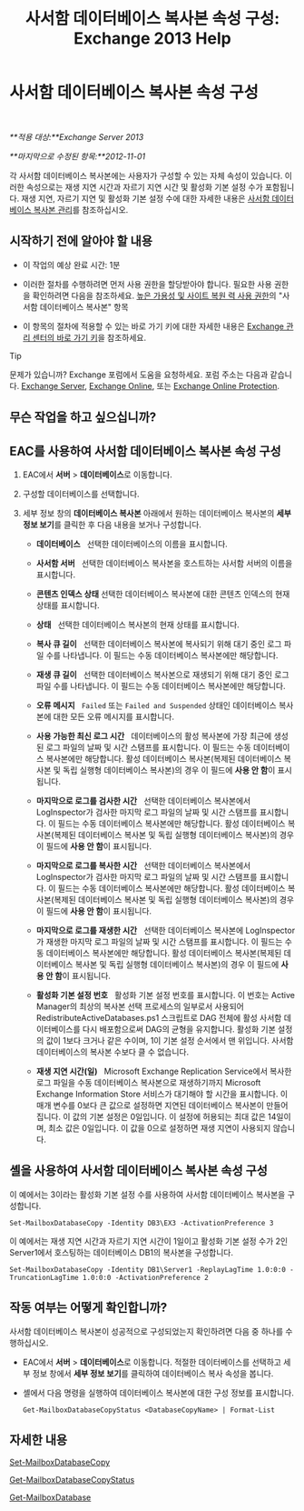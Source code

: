 ﻿---
title: '사서함 데이터베이스 복사본 속성 구성: Exchange 2013 Help'
TOCTitle: 사서함 데이터베이스 복사본 속성 구성
ms:assetid: cf186561-ab2c-45c0-90f5-8d3ecfabeeac
ms:mtpsurl: https://technet.microsoft.com/ko-kr/library/Dd351151(v=EXCHG.150)
ms:contentKeyID: 50484187
ms.date: 05/22/2018
mtps_version: v=EXCHG.150
ms.translationtype: MT
---

# 사서함 데이터베이스 복사본 속성 구성

 

_**적용 대상:**Exchange Server 2013_

_**마지막으로 수정된 항목:**2012-11-01_

각 사서함 데이터베이스 복사본에는 사용자가 구성할 수 있는 자체 속성이 있습니다. 이러한 속성으로는 재생 지연 시간과 자르기 지연 시간 및 활성화 기본 설정 수가 포함됩니다. 재생 지연, 자르기 지연 및 활성화 기본 설정 수에 대한 자세한 내용은 [사서함 데이터베이스 복사본 관리](managing-mailbox-database-copies-exchange-2013-help.md)를 참조하십시오.

## 시작하기 전에 알아야 할 내용

  - 이 작업의 예상 완료 시간: 1분

  - 이러한 절차를 수행하려면 먼저 사용 권한을 할당받아야 합니다. 필요한 사용 권한을 확인하려면 다음을 참조하세요. [높은 가용성 및 사이트 복원 력 사용 권한](high-availability-and-site-resilience-permissions-exchange-2013-help.md)의 "사서함 데이터베이스 복사본" 항목

  - 이 항목의 절차에 적용할 수 있는 바로 가기 키에 대한 자세한 내용은 [Exchange 관리 센터의 바로 가기 키](keyboard-shortcuts-in-the-exchange-admin-center-exchange-online-protection-help.md)을 참조하세요.


> [!TIP]
> 문제가 있습니까? Exchange 포럼에서 도움을 요청하세요. 포럼 주소는 다음과 같습니다. <A href="https://go.microsoft.com/fwlink/p/?linkid=60612">Exchange Server</A>, <A href="https://go.microsoft.com/fwlink/p/?linkid=267542">Exchange Online</A>, 또는 <A href="https://go.microsoft.com/fwlink/p/?linkid=285351">Exchange Online Protection</A>.



## 무슨 작업을 하고 싶으십니까?

## EAC를 사용하여 사서함 데이터베이스 복사본 속성 구성

1.  EAC에서 **서버** \> **데이터베이스**로 이동합니다.

2.  구성할 데이터베이스를 선택합니다.

3.  세부 정보 창의 **데이터베이스 복사본** 아래에서 원하는 데이터베이스 복사본의 **세부 정보 보기**를 클릭한 후 다음 내용을 보거나 구성합니다.
    
      - **데이터베이스**   선택한 데이터베이스의 이름을 표시합니다.
    
      - **사서함 서버**   선택한 데이터베이스 복사본을 호스트하는 사서함 서버의 이름을 표시합니다.
    
      - **콘텐츠 인덱스 상태** 선택한 데이터베이스 복사본에 대한 콘텐츠 인덱스의 현재 상태를 표시합니다.
    
      - **상태**   선택한 데이터베이스 복사본의 현재 상태를 표시합니다.
    
      - **복사 큐 길이**   선택한 데이터베이스 복사본에 복사되기 위해 대기 중인 로그 파일 수를 나타냅니다. 이 필드는 수동 데이터베이스 복사본에만 해당합니다.
    
      - **재생 큐 길이**   선택한 데이터베이스 복사본으로 재생되기 위해 대기 중인 로그 파일 수를 나타냅니다. 이 필드는 수동 데이터베이스 복사본에만 해당합니다.
    
      - **오류 메시지**   `Failed` 또는 `Failed and Suspended` 상태인 데이터베이스 복사본에 대한 모든 오류 메시지를 표시합니다.
    
      - **사용 가능한 최신 로그 시간**   데이터베이스의 활성 복사본에 가장 최근에 생성된 로그 파일의 날짜 및 시간 스탬프를 표시합니다. 이 필드는 수동 데이터베이스 복사본에만 해당합니다. 활성 데이터베이스 복사본(복제된 데이터베이스 복사본 및 독립 실행형 데이터베이스 복사본)의 경우 이 필드에 **사용 안 함**이 표시됩니다.
    
      - **마지막으로 로그를 검사한 시간**   선택한 데이터베이스 복사본에서 LogInspector가 검사한 마지막 로그 파일의 날짜 및 시간 스탬프를 표시합니다. 이 필드는 수동 데이터베이스 복사본에만 해당합니다. 활성 데이터베이스 복사본(복제된 데이터베이스 복사본 및 독립 실행형 데이터베이스 복사본)의 경우 이 필드에 **사용 안 함**이 표시됩니다.
    
      - **마지막으로 로그를 복사한 시간**   선택한 데이터베이스 복사본에서 LogInspector가 검사한 마지막 로그 파일의 날짜 및 시간 스탬프를 표시합니다. 이 필드는 수동 데이터베이스 복사본에만 해당합니다. 활성 데이터베이스 복사본(복제된 데이터베이스 복사본 및 독립 실행형 데이터베이스 복사본)의 경우 이 필드에 **사용 안 함**이 표시됩니다.
    
      - **마지막으로 로그를 재생한 시간**   선택한 데이터베이스 복사본에 LogInspector가 재생한 마지막 로그 파일의 날짜 및 시간 스탬프를 표시합니다. 이 필드는 수동 데이터베이스 복사본에만 해당합니다. 활성 데이터베이스 복사본(복제된 데이터베이스 복사본 및 독립 실행형 데이터베이스 복사본)의 경우 이 필드에 **사용 안 함**이 표시됩니다.
    
      - **활성화 기본 설정 번호**   활성화 기본 설정 번호를 표시합니다. 이 번호는 Active Manager의 최상의 복사본 선택 프로세스의 일부로서 사용되어 RedistributeActiveDatabases.ps1 스크립트로 DAG 전체에 활성 사서함 데이터베이스를 다시 배포함으로써 DAG의 균형을 유지합니다. 활성화 기본 설정의 값이 1보다 크거나 같은 수이며, 1이 기본 설정 순서에서 맨 위입니다. 사서함 데이터베이스의 복사본 수보다 클 수 없습니다.
    
      - **재생 지연 시간(일)**   Microsoft Exchange Replication Service에서 복사한 로그 파일을 수동 데이터베이스 복사본으로 재생하기까지 Microsoft Exchange Information Store 서비스가 대기해야 할 시간을 표시합니다. 이 매개 변수를 0보다 큰 값으로 설정하면 지연된 데이터베이스 복사본이 만들어집니다. 이 값의 기본 설정은 0일입니다. 이 설정에 허용되는 최대 값은 14일이며, 최소 값은 0일입니다. 이 값을 0으로 설정하면 재생 지연이 사용되지 않습니다.

## 셸을 사용하여 사서함 데이터베이스 복사본 속성 구성

이 예에서는 3이라는 활성화 기본 설정 수를 사용하여 사서함 데이터베이스 복사본을 구성합니다.

    Set-MailboxDatabaseCopy -Identity DB3\EX3 -ActivationPreference 3

이 예에서는 재생 지연 시간과 자르기 지연 시간이 1일이고 활성화 기본 설정 수가 2인 Server1에서 호스팅하는 데이터베이스 DB1의 복사본을 구성합니다.

    Set-MailboxDatabaseCopy -Identity DB1\Server1 -ReplayLagTime 1.0:0:0 -TruncationLagTime 1.0:0:0 -ActivationPreference 2

## 작동 여부는 어떻게 확인합니까?

사서함 데이터베이스 복사본이 성공적으로 구성되었는지 확인하려면 다음 중 하나를 수행하십시오.

  - EAC에서 **서버** \> **데이터베이스**로 이동합니다. 적절한 데이터베이스를 선택하고 세부 정보 창에서 **세부 정보 보기**를 클릭하여 데이터베이스 복사 속성을 봅니다.

  - 셸에서 다음 명령을 실행하여 데이터베이스 복사본에 대한 구성 정보를 표시합니다.
    
        Get-MailboxDatabaseCopyStatus <DatabaseCopyName> | Format-List

## 자세한 내용

[Set-MailboxDatabaseCopy](https://technet.microsoft.com/ko-kr/library/dd298104\(v=exchg.150\))

[Get-MailboxDatabaseCopyStatus](https://technet.microsoft.com/ko-kr/library/dd298044\(v=exchg.150\))

[Get-MailboxDatabase](https://technet.microsoft.com/ko-kr/library/bb124924\(v=exchg.150\))

